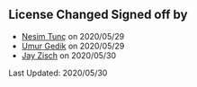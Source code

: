 ## License Changed Signed off by
- [Nesim Tunç](https://github.com/nesimtunc) on 2020/05/29
- [Umur Gedik](https://github.com/umurgdk) on 2020/05/29
- [Jay Zisch](https://github.com/jz709u) on 2020/05/30

Last Updated: 2020/05/30
